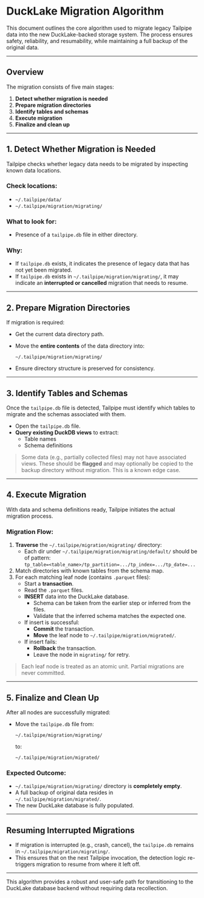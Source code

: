 
# DuckLake Migration Algorithm

This document outlines the core algorithm used to migrate legacy Tailpipe data into the new DuckLake-backed storage system. The process ensures safety, reliability, and resumability, while maintaining a full backup of the original data.

---

## Overview

The migration consists of five main stages:

1. **Detect whether migration is needed**
2. **Prepare migration directories**
3. **Identify tables and schemas**
4. **Execute migration**
5. **Finalize and clean up**

---

## 1. Detect Whether Migration is Needed

Tailpipe checks whether legacy data needs to be migrated by inspecting known data locations.

### Check locations:

- `~/.tailpipe/data/`
- `~/.tailpipe/migration/migrating/`

### What to look for:

- Presence of a `tailpipe.db` file in either directory.

### Why:

- If `tailpipe.db` exists, it indicates the presence of legacy data that has not yet been migrated.
- If `tailpipe.db` exists in `~/.tailpipe/migration/migrating/`, it may indicate an **interrupted or cancelled** migration that needs to resume.

---

## 2. Prepare Migration Directories

If migration is required:

- Get the current data directory path.
- Move the **entire contents** of the data directory into:
  ```
  ~/.tailpipe/migration/migrating/
  ```

- Ensure directory structure is preserved for consistency.

---

## 3. Identify Tables and Schemas

Once the `tailpipe.db` file is detected, Tailpipe must identify which tables to migrate and the schemas associated with them.

- Open the `tailpipe.db` file.
- **Query existing DuckDB views** to extract:
  - Table names
  - Schema definitions

> Some data (e.g., partially collected files) may not have associated views. These should be **flagged** and may optionally be copied to the backup directory without migration. This is a known edge case.

---

## 4. Execute Migration

With data and schema definitions ready, Tailpipe initiates the actual migration process.

### Migration Flow:

1. **Traverse** the `~/.tailpipe/migration/migrating/` directory:
    - Each dir under `~/.tailpipe/migration/migrating/default/` should be of pattern:  
      `tp_table=<table_name>/tp_partition=.../tp_index=.../tp_date=...`
2. Match directories with known tables from the schema map.
3. For each matching leaf node (contains `.parquet` files):
    - Start a **transaction**.
    - Read the `.parquet` files.
    - **INSERT** data into the DuckLake database.
        - Schema can be taken from the earlier step or inferred from the files.
        - Validate that the inferred schema matches the expected one.
    - If insert is successful:
        - **Commit** the transaction.
        - **Move** the leaf node to `~/.tailpipe/migration/migrated/`.
    - If insert fails:
        - **Rollback** the transaction.
        - Leave the node in `migrating/` for retry.

> Each leaf node is treated as an atomic unit. Partial migrations are never committed.

---

## 5. Finalize and Clean Up

After all nodes are successfully migrated:

- Move the `tailpipe.db` file from:
  ```
  ~/.tailpipe/migration/migrating/
  ```
  to:
  ```
  ~/.tailpipe/migration/migrated/
  ```

### Expected Outcome:

- `~/.tailpipe/migration/migrating/` directory is **completely empty**.
- A full backup of original data resides in `~/.tailpipe/migration/migrated/`.
- The new DuckLake database is fully populated.

---

## Resuming Interrupted Migrations

- If migration is interrupted (e.g., crash, cancel), the `tailpipe.db` remains in `~/.tailpipe/migration/migrating/`.
- This ensures that on the next Tailpipe invocation, the detection logic re-triggers migration to resume from where it left off.

---

This algorithm provides a robust and user-safe path for transitioning to the DuckLake database backend without requiring data recollection.
